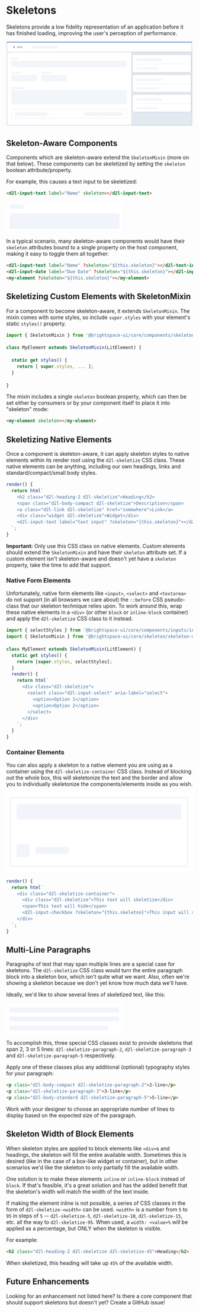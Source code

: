 # Skeletons

Skeletons provide a low fidelity representation of an application before it has finished loading, improving the user's perception of performance.

![skeleton overview](./screenshots/overview.png?raw=true)

## Skeleton-Aware Components

Components which are skeleton-aware extend the `SkeletonMixin` (more on that below). These components can be skeletized by setting the `skeleton` boolean attribute/property.

For example, this causes a text input to be skeletized:

```html
<d2l-input-text label="Name" skeleton></d2l-input-text>
```

![skeleton text input](./screenshots/text-input.png?raw=true)

In a typical scenario, many skeleton-aware components would have their `skeleton` attributes bound to a single property on the host component, making it easy to toggle them all together:

```html
<d2l-input-text label="Name" ?skeleton="${this.skeleton}"></d2l-text-input>
<d2l-input-date label="Due Date" ?skeleton="${this.skeleton}"></d2l-input-date>
<my-element ?skeleton="${this.skeleton}"></my-element>
```

## Skeletizing Custom Elements with SkeletonMixin

For a component to become skeleton-aware, it extends `SkeletonMixin`. The mixin comes with some styles, so include `super.styles` with your element's static `styles()` property.

```javascript
import { SkeletonMixin } from '@brightspace-ui/core/components/skeleton/skeleton-mixin.js';

class MyElement extends SkeletonMixin(LitElement) {

  static get styles() {
    return [ super.styles, ... ];
  }

}
```

The mixin includes a single `skeleton` boolean property, which can then be set either by consumers or by your component itself to place it into "skeleton" mode:

```html
<my-element skeleton></my-element>
```

## Skeletizing Native Elements

Once a component is skeleton-aware, it can apply skeleton styles to native elements within its render root using the `d2l-skeletize` CSS class. These native elements can be anything, including our own headings, links and standard/compact/small body styles.

```javascript
render() {
  return html`
    <h2 class="d2l-heading-2 d2l-skeletize">Heading</h2>
    <span class="d2l-body-compact d2l-skeletize">Description</span>
    <a class="d2l-link d2l-skeletize" href="somewhere">Link</a>
    <div class="widget d2l-skeletize">Widget</div>
    <d2l-input-text label="text input" ?skeleton="{this.skeleton}"></d2l-input-text>
  `;
}
```

**Important:** Only use this CSS class on native elements. Custom elements should extend the `SkeletonMixin` and have their `skeleton` attribute set. If a custom element isn't skeleton-aware and doesn't yet have a `skeleton` property, take the time to add that support.

### Native Form Elements

Unfortunately, native form elements like `<input>`, `<select>` and `<textarea>` do not support (in all browsers we care about) the `::before` CSS pseudo-class that our skeleton technique relies upon. To work around this, wrap these native elements in a `<div>` (or other `block` or `inline-block` container) and apply the `d2l-skeletize` CSS class to it instead.

```javascript
import { selectStyles } from '@brightspace-ui/core/components/inputs/input-select-styles.js';
import { SkeletonMixin } from '@brightspace-ui/core/skeleton/skeleton-mixin.js';

class MyElement extends SkeletonMixin(LitElement) {
  static get styles() {
    return [super.styles, selectStyles];
  }
  render() {
    return html`
      <div class="d2l-skeletize">
        <select class="d2l-input-select" aria-label="select">
          <option>Option 1</option>
          <option>Option 2</option>
        </select>
      </div>
    `;
  }
}
```

### Container Elements

You can also apply a skeleton to a native element you are using as a container using the `d2l-skeletize-container` CSS class. Instead of blocking out the whole box, this will skeletonize the text and the border and allow you to individually skeletonize the components/elements inside as you wish.

![skeleton container](./screenshots/container.png?raw=true)

```javascript
render() {
  return html`
    <div class="d2l-skeletize-container">
      <div class="d2l-skeletize">This text will skeletize</div>
      <span>This text will hide</span>
      <d2l-input-checkbox ?skeleton="{this.skeleton}">This input will skeletize</d2l-input-checkbox>
    </div>
  `;
}
```

## Multi-Line Paragraphs

Paragraphs of text that may span multiple lines are a special case for skeletons. The `d2l-skeletize` CSS class would turn the entire paragraph block into a skeleton box, which isn't quite what we want. Also, often we're showing a skeleton because we don't yet know how much data we'll have.

Ideally, we'd like to show several lines of skeletized text, like this:

![skeleton text input](./screenshots/paragraph.png?raw=true)

To accomplish this, three special CSS classes exist to provide skeletons that span 2, 3 or 5 lines: `d2l-skeletize-paragraph-2`, `d2l-skeletize-paragraph-3` and `d2l-skeletize-paragraph-5` respectively.

Apply one of these classes plus any additional (optional) typography styles for your paragraph:

```html
<p class="d2l-body-compact d2l-skeletize-paragraph-2">2-line</p>
<p class="d2l-skeletize-paragraph-3">3-line</p>
<p class="d2l-body-standard d2l-skeletize-paragraph-5">5-line</p>
```

Work with your designer to choose an appropriate number of lines to display based on the expected size of the paragraph.

## Skeleton Width of Block Elements

When skeleton styles are applied to block elements like `<div>`s and headings, the skeleton will fill the entire available width. Sometimes this is desired (like in the case of a box-like widget or container), but in other scenarios we'd like the skeleton to only partially fill the available width.

One solution is to make these elements `inline` or `inline-block` instead of `block`. If that's feasible, it's a great solution and has the added benefit that the skeleton's width will match the width of the text inside.

If making the element inline is not possible, a series of CSS classes in the form of `d2l-skeletize-<width>` can be used. `<width>` is a number from `5` to `95` in steps of `5` -- `d2l-skeletize-5`, `d2l-skeletize-10`, `d2l-skeletize-15`, etc. all the way to `d2l-skeletize-95`. When used, a `width: <value>%` will be applied as a percentage, but ONLY when the skeleton is visible.

For example:

```html
<h2 class="d2l-heading-2 d2l-skeletize d2l-skeletize-45">Heading</h2>
```

When skeletized, this heading will take up `45%` of the available width.

## Future Enhancements

Looking for an enhancement not listed here? Is there a core component that should support skeletons but doesn't yet? Create a GitHub issue!

